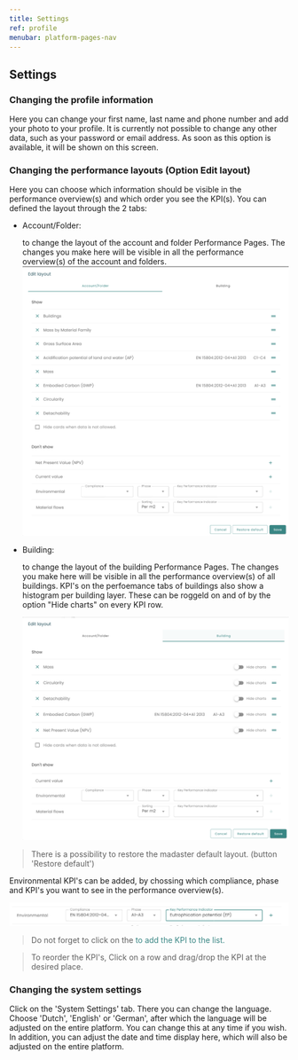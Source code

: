 ```yaml
---
title: Settings
ref: profile
menubar: platform-pages-nav
---
```


## Settings

### Changing the profile information
Here you can change your first name, last name and phone number and add your photo to your profile. It is currently not possible to change any other data, such as your password or email address. As soon as this option is available, it will be shown on this screen.

### Changing the performance layouts (Option Edit layout)
Here you can choose which information should be visible in the performance overview(s) and which order you see the KPI(s). 
You can defined the layout through the 2 tabs:
* Account/Folder: 

  to change the layout of the account and folder Performance Pages. The changes you make here will be visible in all the performance overview(s) of the account and folders.
  ![edit layout](/assets/images/platform/edit-layout.png)
* Building: 

  to change the layout of the building Performance Pages. The changes you make here will be visible in all the performance overview(s) of all buildings. KPI's on the perfoemance tabs of buildings also show a histogram per building layer. These can be roggeld on and of by the option "Hide charts" on every KPI row.

  ![edit layout building](/assets/images/platform/edit-layout-building.png)


> There is  a possibility to restore the madaster default layout. (button 'Restore default')

Environmental KPI's can be added, by chossing which compliance, phase and KPI's you want to see in the performance overview(s).

![edit layout environmental](/assets/images/platform/edit-layout-add%20environmentalKPI.png)
> Do not forget to click on the <iconify-icon icon="mdi-plus" style="color: #398684;"/> to add the KPI to the list.

> To reorder the KPI's, Click on a row and drag/drop the KPI at the desired place.

### Changing the system settings
Click on the 'System Settings' tab. There you can change the language. Choose 'Dutch', 'English' or 'German', after which the language will be adjusted on the entire platform. You can change this at any time if you wish. In addition, you can adjust the date and time display here, which will also be adjusted on the entire platform.
